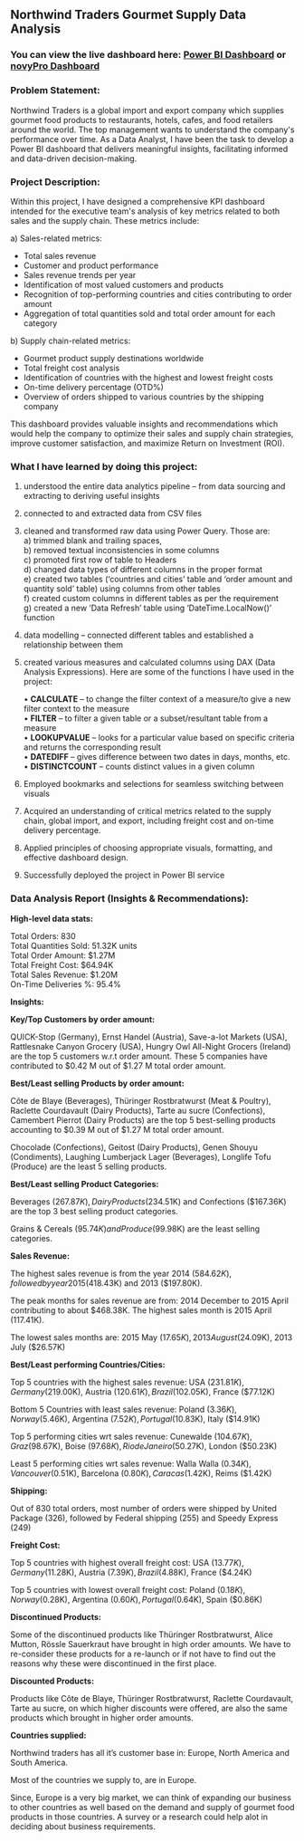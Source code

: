 ## Northwind Traders Gourmet Supply Data Analysis   

### You can view the live dashboard here: [Power BI Dashboard](https://app.powerbi.com/view?r=eyJrIjoiMzRlNWJmNDEtMDlhMi00Y2MxLWIxMjYtNzMwMmIyY2ViZTM2IiwidCI6ImRmODY3OWNkLWE4MGUtNDVkOC05OWFjLWM4M2VkN2ZmOTVhMCJ9&pageName=ReportSection) or [novyPro Dashboard](https://www.novypro.com/project/northwind-traders-gourmet-supply-data-analysis-%7C-maven-analytics-data-challenge)

  
### Problem Statement:    

Northwind Traders is a global import and export company which supplies gourmet food products to restaurants, hotels, cafes, and food retailers around the world. The top management wants to understand the company's performance over time. As a Data Analyst, I have been the task to develop a Power BI dashboard that delivers meaningful insights, facilitating informed and data-driven decision-making.

### Project Description:   

Within this project, I have designed a comprehensive KPI dashboard intended for the executive team's analysis of key metrics related to both sales and the supply chain. These metrics include:

a) Sales-related metrics:   

* Total sales revenue  
* Customer and product performance
* Sales revenue trends per year
* Identification of most valued customers and products
* Recognition of top-performing countries and cities contributing to order amount
* Aggregation of total quantities sold and total order amount for each category

b) Supply chain-related metrics:

* Gourmet product supply destinations worldwide
* Total freight cost analysis
* Identification of countries with the highest and lowest freight costs
* On-time delivery percentage (OTD%)
* Overview of orders shipped to various countries by the shipping company
     
  
This dashboard provides valuable insights and recommendations which would help the company to optimize their sales and supply chain strategies, improve customer satisfaction, and maximize Return on Investment (ROI).    

### What I have learned by doing this project:   

1)	understood the entire data analytics pipeline – from data sourcing and extracting to deriving useful insights   
2)	connected to and extracted data from CSV files  
3)	cleaned and transformed raw data using Power Query. Those are:   
    a)	trimmed blank and trailing spaces,   
    b)	removed textual inconsistencies in some columns  
    c)	promoted first row of table to Headers  
    d)	changed data types of different columns in the proper format  
    e)	created two tables (‘countries and cities’ table and ‘order amount and quantity sold’ table) using columns from other tables   
    f)	created custom columns in different tables as per the requirement  
    g)	created a new ‘Data Refresh’ table using ‘DateTime.LocalNow()’ function  
4)	data modelling – connected different tables and established a relationship between them  
5)	created various measures and calculated columns using DAX (Data Analysis Expressions). Here are some of the functions I have used in the project:  

    •	**CALCULATE** – to change the filter context of a measure/to give a new filter context to the measure  
    •	**FILTER** – to filter a given table or a subset/resultant table from a measure  
    •	**LOOKUPVALUE** – looks for a particular value based on specific criteria and returns the corresponding result  
    •	**DATEDIFF** – gives difference between two dates in days, months, etc.  
    •	**DISTINCTCOUNT** – counts distinct values in a given column  

6)	Employed bookmarks and selections for seamless switching between visuals
7)	Acquired an understanding of critical metrics related to the supply chain, global import, and export, including freight cost and on-time delivery percentage.  
8)  Applied principles of choosing appropriate visuals, formatting, and effective dashboard design.
9)  Successfully deployed the project in Power BI service



### Data Analysis Report (Insights & Recommendations):   

**High-level data stats:**   

Total Orders: 830  
Total Quantities Sold: 51.32K units  
Total Order Amount: $1.27M  
Total Freight Cost: $64.94K   
Total Sales Revenue: $1.20M  
On-Time Deliveries %: 95.4%  

**Insights:**  

**Key/Top Customers by order amount:**  

QUICK-Stop (Germany), Ernst Handel (Austria), Save-a-lot Markets (USA), Rattlesnake Canyon Grocery (USA), Hungry Owl All-Night Grocers (Ireland) are the top 5 customers w.r.t order amount. These 5 companies have contributed to $0.42 M out of $1.27 M total order amount.   

**Best/Least selling Products by order amount:**  

Côte de Blaye (Beverages), Thüringer Rostbratwurst (Meat & Poultry), Raclette Courdavault (Dairy Products), Tarte au sucre (Confections), Camembert Pierrot (Dairy Products) are the top 5 best-selling products accounting to $0.39 M out of $1.27 M total order amount.  

Chocolade (Confections), Geitost (Dairy Products), Genen Shouyu (Condiments), Laughing Lumberjack Lager (Beverages), Longlife Tofu (Produce) are the least 5 selling products. 

**Best/Least selling Product Categories:**  

Beverages ($267.87K), Dairy Products ($234.51K) and Confections ($167.36K) are the top 3 best selling product categories.  

Grains & Cereals ($95.74K) and Produce ($99.98K) are the least selling categories.  

**Sales Revenue:**  

The highest sales revenue is from the year 2014 ($584.62K), followed by year 2015 ($418.43K) and 2013 ($197.80K).  

The peak months for sales revenue are from: 2014 December to 2015 April contributing to about $468.38K. The highest sales month is 2015 April (117.41K).  

The lowest sales months are: 2015 May ($17.65K), 2013 August ($24.09K), 2013 July ($26.57K)  

**Best/Least performing Countries/Cities:**  

Top 5 countries with the highest sales revenue: USA ($231.81K), Germany ($219.00K), Austria ($120.61K), Brazil ($102.05K), France ($77.12K)  

Bottom 5 Countries with least sales revenue: Poland ($3.36K), Norway ($5.46K), Argentina ($7.52K), Portugal ($10.83K), Italy ($14.91K)  

Top 5 performing cities wrt sales revenue: Cunewalde ($104.67K), Graz ($98.67K), Boise ($97.68K), Rio de Janeiro ($50.27K), London ($50.23K)  

Least 5 performing cities wrt sales revenue: Walla Walla ($0.34K), Vancouver ($0.51K), Barcelona ($0.80K), Caracas ($1.42K), Reims ($1.42K)  

**Shipping:**  

Out of 830 total orders, most number of orders were shipped by United Package (326), followed by Federal shipping (255) and Speedy Express (249)  

**Freight Cost:**  

Top 5 countries with highest overall freight cost: USA ($13.77K), Germany ($11.28K), Austria ($7.39K), Brazil ($4.88K), France ($4.24K)  

Top 5 countries with lowest overall freight cost: Poland ($0.18K), Norway ($0.28K), Argentina ($0.60K), Portugal ($0.64K), Spain ($0.86K)  

**Discontinued Products:**  

Some of the discontinued products like Thüringer Rostbratwurst, Alice Mutton, Rössle Sauerkraut have brought in high order amounts. We have to re-consider these products for a re-launch or if not have to find out the reasons why these were discontinued in the first place.  

**Discounted Products:**  

Products like Côte de Blaye, Thüringer Rostbratwurst, Raclette Courdavault, Tarte au sucre, on which higher discounts were offered, are also the same products which brought in higher order amounts.  

**Countries supplied:**  

Northwind traders has all it’s customer base in: Europe, North America and South America.  

Most of the countries we supply to, are in Europe.  

Since, Europe is a very big market, we can think of expanding our business to other countries as well based on the demand and supply of gourmet food products in those countries. A survey or a research could help alot in deciding about business requirements.  




